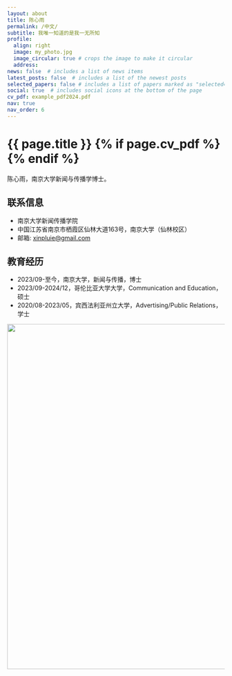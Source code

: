 ```yaml
---
layout: about
title: 陈心雨
permalink: /中文/
subtitle: 我唯一知道的是我一无所知
profile:
  align: right
  image: my_photo.jpg
  image_circular: true # crops the image to make it circular
  address:
news: false  # includes a list of news items
latest_posts: false  # includes a list of the newest posts
selected_papers: false # includes a list of papers marked as "selected={true}"
social: true  # includes social icons at the bottom of the page
cv_pdf: example_pdf2024.pdf
nav: true
nav_order: 6
---
```



<h1 class="post-title">{{ page.title }} {% if page.cv_pdf %}<a href="{{ page.cv_pdf | prepend: 'assets/pdf/' | relative_url}}" target="_blank" rel="noopener noreferrer" class="float-right"><i class="fas fa-file-pdf"></i></a>{% endif %}</h1>


陈心雨，南京大学新闻与传播学博士。

## 联系信息
- 南京大学新闻传播学院
- 中国江苏省南京市栖霞区仙林大道163号，南京大学（仙林校区）
- 邮箱: xinpluie@gmail.com

## 教育经历
- 2023/09-至今，南京大学，新闻与传播，博士
- 2023/09-2024/12，哥伦比亚大学大学，Communication and Education，硕士
- 2020/08-2023/05，宾西法利亚州立大学，Advertising/Public Relations，学士



<a href="https://github.com/SocratesClub/SocratesClub.github.io/edit/master/_pages/%E4%B8%AD%E6%96%87.md">
  <img src="https://user-images.githubusercontent.com/543384/192227995-fdb3a693-2f68-4dc4-b9bd-06053066322f.png" width = "800" align="middle" />
</a>
